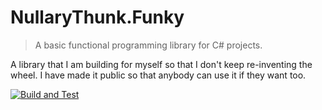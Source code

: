 # NullaryThunk.Funky

> A basic functional programming library for C# projects.

A library that I am building for myself so that I don't keep re-inventing the wheel. I have made it public so that anybody can use it if they want too.

[![Build and Test](https://github.com/NullaryThunk/Funky/actions/workflows/build_and_test.yml/badge.svg)](https://github.com/NullaryThunk/Funky/actions/workflows/build_and_test.yml)